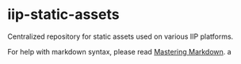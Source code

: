 # iip-static-assets
Centralized repository for static assets used on various IIP platforms.

For help with markdown syntax, please read [Mastering Markdown](https://guides.github.com/features/mastering-markdown/).
a

